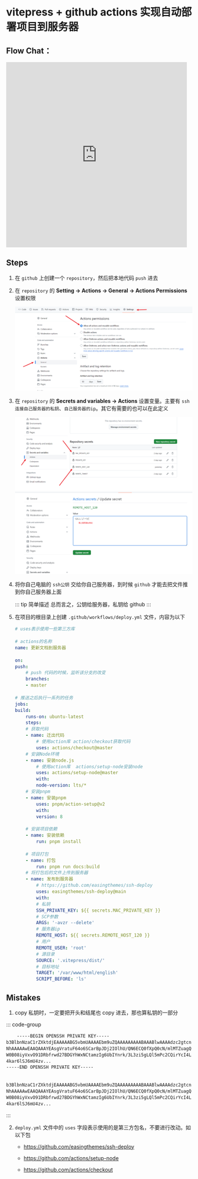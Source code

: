 # vitepress + github actions 实现自动部署项目到服务器

## Flow Chat：

<iframe id="embed_dom" name="embed_dom" frameborder="0" style="display:block;width:489px; height:500px;" src="https://www.processon.com/embed/65bc90ca364738708d335d8e"></iframe>

## Steps

1. 在 `github` 上创建一个 `repository`，然后把本地代码 `push` 进去

2. 在 `repository` 的 **Setting -> Actions -> General -> Actions Permissions** 设置权限

   ![actions permission](./images/actions-permission.png)

3. 在 `repository` 的 **Secrets and variables -> Actions** 设置变量。主要有 `ssh连接自己服务器的私钥`、`自己服务器的ip`。其它有需要的也可以在此定义

   ![secrets](./images/secrets.png)
   ![alt text](./images/remote-host.png)

4. 将你自己电脑的 `ssh公钥` 交给你自己服务器，到时候 `github` 才能去把文件推到你自己服务器上面

   ::: tip 简单描述
   总而言之，公钥给服务器，私钥给 github
   :::

5. 在项目的根目录上创建 `.github/workflows/deploy.yml` 文件，内容为以下

   ```yml
   # uses表示使用一些第三方库

   # actions的名称
   name: 更新文档到服务器

   on:
   push:
       # push 代码的时候，监听该分支的改变
       branches:
       - master

   # 推送之后执行一系列的任务
   jobs:
   build:
       runs-on: ubuntu-latest
       steps:
       # 获取代码
       - name: 迁出代码
           # 使用action库 action/checkout获取代码
           uses: actions/checkout@master
       # 安装Node环境
       - name: 安装node.js
           # 使用action库  actions/setup-node安装node
           uses: actions/setup-node@master
           with:
           node-version: lts/*
       # 安装pnpm
       - name: 安装pnpm
           uses: pnpm/action-setup@v2
           with:
           version: 8

       # 安装项目依赖
       - name: 安装依赖
           run: pnpm install

       # 项目打包
       - name: 打包
           run: pnpm run docs:build
       # 将打包后的文件上传到服务器
       - name: 发布到服务器
           # https://github.com/easingthemes/ssh-deploy
           uses: easingthemes/ssh-deploy@main
           with:
           # 私钥
           SSH_PRIVATE_KEY: ${{ secrets.MAC_PRIVATE_KEY }}
           # SCP参数
           ARGS: '-avzr --delete'
           # 服务器ip
           REMOTE_HOST: ${{ secrets.REMOTE_HOST_120 }}
           # 用户
           REMOTE_USER: 'root'
           # 源目录
           SOURCE: '.vitepress/dist/'
           # 目标地址
           TARGET: '/var/www/html/english'
           SCRIPT_BEFORE: 'ls'
   ```

## Mistakes

1. copy 私钥时，一定要把开头和结尾也 copy 进去，那也算私钥的一部分

::: code-group

```bash [Right]
    -----BEGIN OPENSSH PRIVATE KEY-----
b3BlbnNzaC1rZXktdjEAAAAABG5vbmUAAAAEbm9uZQAAAAAAAAABAAABlwAAAAdzc2gtcn
NhAAAAAwEAAQAAAYEAsgVratuF64o6SCarBpJDj2IOlhU/QN6ECQ0fXpQ0cN/mlMTZuagQ
W0B08iyVxvO91DRbfrwd27BDGYhWxNCtamzIg6UbIYnrk/3L3zi5gLQl5mPc2CQirYcI4L
4kar6lSJ6mU4zv...
-----END OPENSSH PRIVATE KEY-----
```

```bash [Wrong]

b3BlbnNzaC1rZXktdjEAAAAABG5vbmUAAAAEbm9uZQAAAAAAAAABAAABlwAAAAdzc2gtcn
NhAAAAAwEAAQAAAYEAsgVratuF64o6SCarBpJDj2IOlhU/QN6ECQ0fXpQ0cN/mlMTZuagQ
W0B08iyVxvO91DRbfrwd27BDGYhWxNCtamzIg6UbIYnrk/3L3zi5gLQl5mPc2CQirYcI4L
4kar6lSJ6mU4zv...

```

:::

2. `deploy.yml` 文件中的 `uses` 字段表示使用的是第三方包名，不要进行改动。如以下包

   - https://github.com/easingthemes/ssh-deploy

   - https://github.com/actions/setup-node

   - https://github.com/actions/checkout
